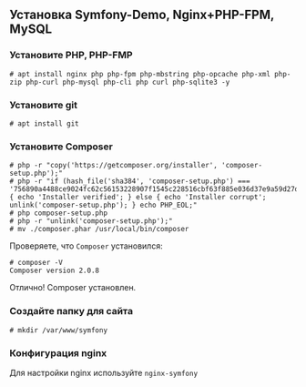## Установка Symfony-Demo, Nginx+PHP-FPM, MySQL

### Установите PHP, PHP-FMP
```
# apt install nginx php php-fpm php-mbstring php-opcache php-xml php-zip php-curl php-mysql php-cli php curl php-sqlite3 -y
```
### Установите git

```
# apt install git
```

### Установите Composer
```
# php -r "copy('https://getcomposer.org/installer', 'composer-setup.php');"
# php -r "if (hash_file('sha384', 'composer-setup.php') === '756890a4488ce9024fc62c56153228907f1545c228516cbf63f885e036d37e9a59d27d63f46af1d4d07ee0f76181c7d3') { echo 'Installer verified'; } else { echo 'Installer corrupt'; unlink('composer-setup.php'); } echo PHP_EOL;"
# php composer-setup.php
# php -r "unlink('composer-setup.php');"
# mv ./composer.phar /usr/local/bin/composer
```
Проверяете, что ```Composer``` установился:
```
# composer -V
Composer version 2.0.8
```
Отлично! Composer установлен.

### Создайте папку для сайта
```
# mkdir /var/www/symfony
```
### Конфигурация nginx
Для настройки nginx используйте ```nginx-symfony```
